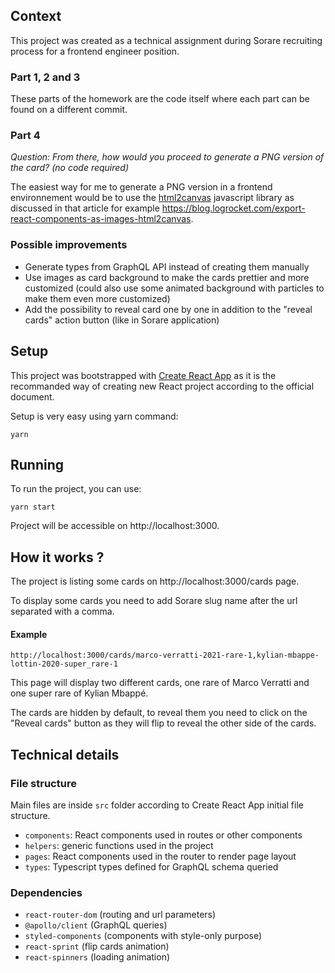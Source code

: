 ## Context

This project was created as a technical assignment during Sorare recruiting process for a frontend engineer position.

### Part 1, 2 and 3

These parts of the homework are the code itself where each part can be found on a different commit.


### Part 4

*Question: From there, how would you proceed to generate a PNG version of the card? (no code required)*

The easiest way for me to generate a PNG version in a frontend environnement would be to use the [html2canvas](https://www.npmjs.com/package/html2canvas) javascript library as discussed in that article for example https://blog.logrocket.com/export-react-components-as-images-html2canvas.

### Possible improvements

- Generate types from GraphQL API instead of creating them manually
- Use images as card background to make the cards prettier and more customized (could also use some animated background with particles to make them even more customized)
- Add the possibility to reveal card one by one in addition to the "reveal cards" action button (like in Sorare application)

## Setup

This project was bootstrapped with [Create React App](https://github.com/facebook/create-react-app) as it is the recommanded way of creating new React project according to the official document.

Setup is very easy using yarn command:
```
yarn
```

 ## Running

 To run the project, you can use:
 ```
 yarn start
 ```

 Project will be accessible on http://localhost:3000.

## How it works ?

The project is listing some cards on http://localhost:3000/cards page. 

To display some cards you need to add Sorare slug name after the url separated with a comma.

#### Example

```
http://localhost:3000/cards/marco-verratti-2021-rare-1,kylian-mbappe-lottin-2020-super_rare-1
```

This page will display two different cards, one rare of Marco Verratti and one super rare of Kylian Mbappé.

The cards are hidden by default, to reveal them you need to click on the "Reveal cards" button as they will flip to reveal the other side of the cards.

## Technical details

### File structure

Main files are inside `src` folder according to Create React App initial file structure.

- `components`: React components used in routes or other components
- `helpers`: generic functions used in the project
- `pages`: React components used in the router to render page layout
- `types`: Typescript types defined for GraphQL schema queried

### Dependencies

- `react-router-dom` (routing and url parameters)
- `@apollo/client` (GraphQL queries)
- `styled-components` (components with style-only purpose)
- `react-sprint` (flip cards animation)
- `react-spinners` (loading animation)